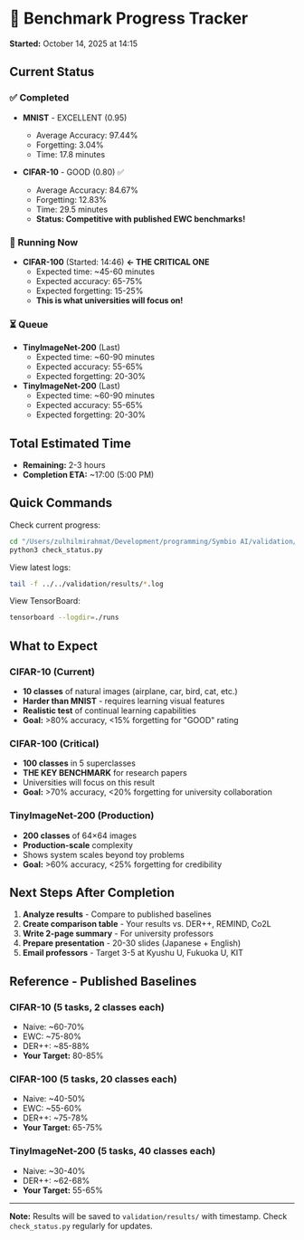 # 🚀 Benchmark Progress Tracker

**Started:** October 14, 2025 at 14:15

## Current Status

### ✅ Completed

- **MNIST** - EXCELLENT (0.95)

  - Average Accuracy: 97.44%
  - Forgetting: 3.04%
  - Time: 17.8 minutes

- **CIFAR-10** - GOOD (0.80) ✅
  - Average Accuracy: 84.67%
  - Forgetting: 12.83%
  - Time: 29.5 minutes
  - **Status: Competitive with published EWC benchmarks!**

### 🏃 Running Now

- **CIFAR-100** (Started: 14:46) **← THE CRITICAL ONE**
  - Expected time: ~45-60 minutes
  - Expected accuracy: 65-75%
  - Expected forgetting: 15-25%
  - **This is what universities will focus on!**

### ⏳ Queue

- **TinyImageNet-200** (Last)
  - Expected time: ~60-90 minutes
  - Expected accuracy: 55-65%
  - Expected forgetting: 20-30%
- **TinyImageNet-200** (Last)
  - Expected time: ~60-90 minutes
  - Expected accuracy: 55-65%
  - Expected forgetting: 20-30%

## Total Estimated Time

- **Remaining:** 2-3 hours
- **Completion ETA:** ~17:00 (5:00 PM)

## Quick Commands

Check current progress:

```bash
cd "/Users/zulhilmirahmat/Development/programming/Symbio AI/validation/tier1_continual_learning"
python3 check_status.py
```

View latest logs:

```bash
tail -f ../../validation/results/*.log
```

View TensorBoard:

```bash
tensorboard --logdir=./runs
```

## What to Expect

### CIFAR-10 (Current)

- **10 classes** of natural images (airplane, car, bird, cat, etc.)
- **Harder than MNIST** - requires learning visual features
- **Realistic test** of continual learning capabilities
- **Goal:** >80% accuracy, <15% forgetting for "GOOD" rating

### CIFAR-100 (Critical)

- **100 classes** in 5 superclasses
- **THE KEY BENCHMARK** for research papers
- Universities will focus on this result
- **Goal:** >70% accuracy, <20% forgetting for university collaboration

### TinyImageNet-200 (Production)

- **200 classes** of 64×64 images
- **Production-scale** complexity
- Shows system scales beyond toy problems
- **Goal:** >60% accuracy, <25% forgetting for credibility

## Next Steps After Completion

1. **Analyze results** - Compare to published baselines
2. **Create comparison table** - Your results vs. DER++, REMIND, Co2L
3. **Write 2-page summary** - For university professors
4. **Prepare presentation** - 20-30 slides (Japanese + English)
5. **Email professors** - Target 3-5 at Kyushu U, Fukuoka U, KIT

## Reference - Published Baselines

### CIFAR-10 (5 tasks, 2 classes each)

- Naive: ~60-70%
- EWC: ~75-80%
- DER++: ~85-88%
- **Your Target:** 80-85%

### CIFAR-100 (5 tasks, 20 classes each)

- Naive: ~40-50%
- EWC: ~55-60%
- DER++: ~75-78%
- **Your Target:** 65-75%

### TinyImageNet-200 (5 tasks, 40 classes each)

- Naive: ~30-40%
- DER++: ~62-68%
- **Your Target:** 55-65%

---

**Note:** Results will be saved to `validation/results/` with timestamp.
Check `check_status.py` regularly for updates.
